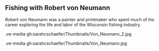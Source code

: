 ## Fishing with Robert von Neumann

Robert von Neumann was a painter and printmaker who spent much of his career exploring the life and labor of the Wisconsin fishing industry.

.ve-media gh:sarahcschaefer/Thumbnails/Von_Neumann_2.jpg

.ve-media gh:sarahcschaefer/Thumbnails/Von_Neumann.jpg

